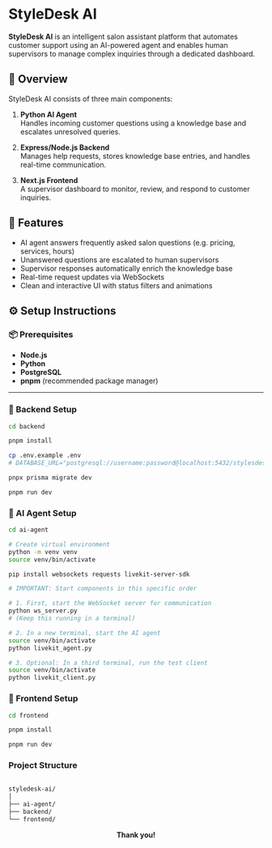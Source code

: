 # StyleDesk AI

**StyleDesk AI** is an intelligent salon assistant platform that automates customer support using an AI-powered agent and enables human supervisors to manage complex inquiries through a dedicated dashboard.

## 🧠 Overview

StyleDesk AI consists of three main components:

1. **Python AI Agent**  
   Handles incoming customer questions using a knowledge base and escalates unresolved queries.

2. **Express/Node.js Backend**  
   Manages help requests, stores knowledge base entries, and handles real-time communication.

3. **Next.js Frontend**  
   A supervisor dashboard to monitor, review, and respond to customer inquiries.

## 🚀 Features

- AI agent answers frequently asked salon questions (e.g. pricing, services, hours)
- Unanswered questions are escalated to human supervisors
- Supervisor responses automatically enrich the knowledge base
- Real-time request updates via WebSockets
- Clean and interactive UI with status filters and animations

## ⚙️ Setup Instructions

### 📦 Prerequisites

- **Node.js** 
- **Python** 
- **PostgreSQL** 
- **pnpm** (recommended package manager)

---

### 🔧 Backend Setup

```bash
cd backend

pnpm install

cp .env.example .env
# DATABASE_URL="postgresql://username:password@localhost:5432/stylesdesk"

pnpx prisma migrate dev

pnpm run dev
```

### 🔧 AI Agent Setup

```bash
cd ai-agent

# Create virtual environment
python -m venv venv
source venv/bin/activate 

pip install websockets requests livekit-server-sdk

# IMPORTANT: Start components in this specific order

# 1. First, start the WebSocket server for communication
python ws_server.py
# (Keep this running in a terminal)

# 2. In a new terminal, start the AI agent
source venv/bin/activate 
python livekit_agent.py

# 3. Optional: In a third terminal, run the test client
source venv/bin/activate 
python livekit_client.py
```

### 🔧 Frontend Setup

```bash
cd frontend

pnpm install

pnpm run dev
```
### Project Structure

```bash

styledesk-ai/
│
├── ai-agent/ 
├── backend/  
└── frontend/ 
```
<div align="center"><strong>Thank you!</strong></div>

